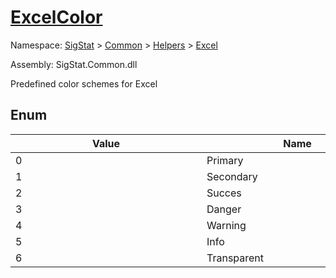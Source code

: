 # [ExcelColor](./ExcelColor.md)
Namespace: [SigStat]() > [Common](./../../README.md) > [Helpers](./../README.md) > [Excel](./README.md)

Assembly: SigStat.Common.dll


Predefined color schemes for Excel

##	Enum

| Value | Name | Summary | 
| --- | --- | --- | 
| <div style="width:290px">0</div>| <div style="width:290px">Primary</div>| <div style="width:290px">Primary color</div>| <br>
| <div style="width:290px">1</div>| <div style="width:290px">Secondary</div>| <div style="width:290px">Secondary color</div>| <br>
| <div style="width:290px">2</div>| <div style="width:290px">Succes</div>| <div style="width:290px">Succes color</div>| <br>
| <div style="width:290px">3</div>| <div style="width:290px">Danger</div>| <div style="width:290px">Danger color</div>| <br>
| <div style="width:290px">4</div>| <div style="width:290px">Warning</div>| <div style="width:290px">Warning color</div>| <br>
| <div style="width:290px">5</div>| <div style="width:290px">Info</div>| <div style="width:290px">Info color</div>| <br>
| <div style="width:290px">6</div>| <div style="width:290px">Transparent</div>| <div style="width:290px">Transparent color</div>| <br>


